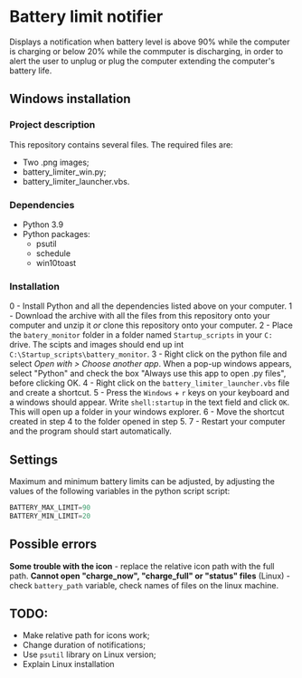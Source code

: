 # Battery limit notifier

Displays a notification when battery level is above 90% while the computer is charging or below 20% while the commputer is discharging, in order to alert the user to unplug or plug the computer extending the computer's battery life.

## Windows installation

### Project description

This repository contains several files. The required files are:
- Two .png images;
- battery_limiter_win.py;
- battery_limiter_launcher.vbs.

### Dependencies
- Python 3.9
- Python packages:
  - psutil
  - schedule
  - win10toast

### Installation

0 - Install Python and all the dependencies listed above on your computer.
1 - Download the archive with all the files from this repository onto your computer and unzip it *or* clone this repository onto your computer.
2 - Place the `batery_monitor` folder in a folder named `Startup_scripts` in your `C:` drive. The scipts and images should end up int `C:\Startup_scripts\battery_monitor`.
3 - Right click on the python file and select *Open with > Choose another app*. When a pop-up windows appears, select "Python" and check the box "Always use this app to open .py files", before clicking OK.
4 - Right click on the `battery_limiter_launcher.vbs` file and create a shortcut.
5 - Press the `Windows` + `r` keys on your keyboard and a windows should appear. Write `shell:startup` in the text field and click `OK`. This will open up a folder in your windows explorer.
6 - Move the shortcut created in step 4 to the folder opened in step 5.
7 - Restart your computer and the program should start automatically.

## Settings

Maximum and minimum battery limits can be adjusted, by adjusting the values of the following variables in the python script script:
```python
BATTERY_MAX_LIMIT=90
BATTERY_MIN_LIMIT=20
```

## Possible errors

**Some trouble with the icon** - replace the relative icon path with the full path.
**Cannot open "charge_now", "charge_full" or "status" files** (Linux) - check `battery_path` variable, check names of files on the linux machine.

## TODO:
- Make relative path for icons work;
- Change duration of notifications;
- Use `psutil` library on Linux version;
- Explain Linux installation
